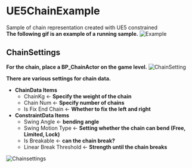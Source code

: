 # UE5ChainExample
Sample of chain representation created with UE5 constrained  
**The following gif is an example of a running sample.**
![Example](https://media3.giphy.com/media/v1.Y2lkPTc5MGI3NjExN3ByYmpidDY2ZW11dXRmYWNwenFrdHVmem9oaGl1M2RmaTF5bm9vMiZlcD12MV9pbnRlcm5hbF9naWZfYnlfaWQmY3Q9Zw/5SN7weNIusY1TLCkwo/giphy.gif)

## ChainSettings
**For the chain, place a BP_ChainActor on the game level.**
![ChainSetting](https://media4.giphy.com/media/v1.Y2lkPTc5MGI3NjExYWFyNThtZmszeWFxd3cyZDk4cjI5OWVsbHpidjh5OWN0dWppNGsxNiZlcD12MV9pbnRlcm5hbF9naWZfYnlfaWQmY3Q9Zw/g3hXHkxrUVCpXHwOoQ/giphy.gif)

**There are various settings for chain data.**
* **ChainData Items**
    * ChainKg ← **Specify the weight of the chain**
    * Chain Num ← **Specify number of chains**
    * Is Fix End Chain ← **Whether to fix the left and right**
* **ConstraintData Items**
    * Swing Angle ← **bending angle**
    * Swing Motion Type ← **Setting whether the chain can bend (Free, Limited, Lock)**
  * Is Breakable ← **can the chain break?**
  * Linear Break Threshold ← **Strength until the chain breaks**  

![Chainsettings](https://media2.giphy.com/media/v1.Y2lkPTc5MGI3NjExcm14MWNkbGJueWh0ZnNlcGQzM29ncTR4aWU1YWdqZWg5dHJsbmlkOSZlcD12MV9pbnRlcm5hbF9naWZfYnlfaWQmY3Q9Zw/4HFdxSyyvQnkUK9QJw/giphy.gif)